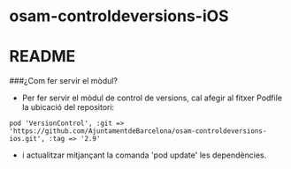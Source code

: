 # osam-controldeversions-iOS

# README

###¿Com fer servir el mòdul?
- Per fer servir el mòdul de control de versions, cal afegir al fitxer Podfile la ubicació del repositori:

```
pod 'VersionControl', :git => 'https://github.com/AjuntamentdeBarcelona/osam-controldeversions-ios.git', :tag => '2.9'
```
- i actualitzar mitjançant la comanda 'pod update' les dependències.

